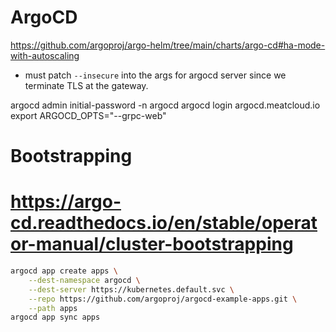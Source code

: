 ArgoCD
======

https://github.com/argoproj/argo-helm/tree/main/charts/argo-cd#ha-mode-with-autoscaling

- must patch `--insecure` into the args for argocd server since we terminate TLS at the gateway.


argocd admin initial-password -n argocd
argocd login argocd.meatcloud.io
export ARGOCD_OPTS="--grpc-web"



Bootstrapping
=============
# https://argo-cd.readthedocs.io/en/stable/operator-manual/cluster-bootstrapping
```bash
argocd app create apps \
    --dest-namespace argocd \
    --dest-server https://kubernetes.default.svc \
    --repo https://github.com/argoproj/argocd-example-apps.git \
    --path apps  
argocd app sync apps  
```
